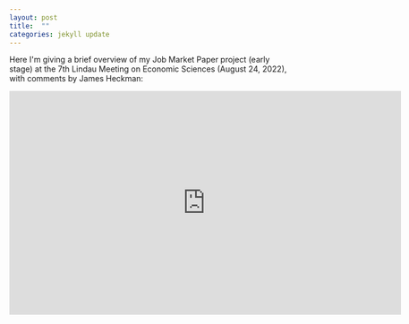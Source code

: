```yaml
---
layout: post
title:  ""
categories: jekyll update
---
```


Here I'm giving a brief overview of my Job Market Paper project (early stage) at the 7th Lindau Meeting on Economic Sciences (August 24, 2022), with comments by James Heckman:

<iframe width="700" height="400" src="https://www.youtube.com/embed/Tg0Ajam946o" title="YouTube video player" frameborder="0" allow="accelerometer; autoplay; clipboard-write; encrypted-media; gyroscope; picture-in-picture" allowfullscreen></iframe>
